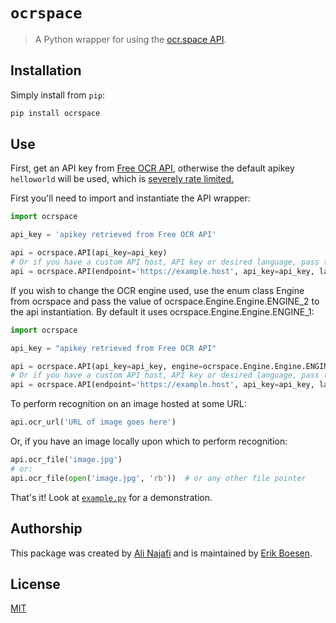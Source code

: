 # `ocrspace`

> A Python wrapper for using the [ocr.space API](https://ocr.space/ocrapi).

## Installation

Simply install from `pip`:

```sh
pip install ocrspace
```

## Use

First, get an API key from [Free OCR API](https://ocr.space/OCRAPI), otherwise the default apikey `helloworld` will be used, which is [severely rate limited.](https://ocr.space/faq#span12)

First you'll need to import and instantiate the API wrapper:

```python
import ocrspace

api_key = 'apikey retrieved from Free OCR API'

api = ocrspace.API(api_key=api_key)
# Or if you have a custom API host, API key or desired language, pass those:
api = ocrspace.API(endpoint='https://example.host', api_key=api_key, language=ocrspace.Language.Croatian)
```

If you wish to change the OCR engine used, use the enum class Engine from ocrspace and pass the value of ocrspace.Engine.Engine.ENGINE_2 to the api instantiation. By default it uses ocrspace.Engine.Engine.ENGINE_1:

```python
import ocrspace

api_key = "apikey retrieved from Free OCR API"

api = ocrspace.API(api_key=api_key, engine=ocrspace.Engine.Engine.ENGINE_2)
# Or if you have a custom API host, API key or desired language, pass those:
api = ocrspace.API(endpoint='https://example.host', api_key=api_key, language=ocrspace.Language.Croatian, engine=ocrspace.Engine.Engine.ENGINE_2)
```

To perform recognition on an image hosted at some URL:

```python
api.ocr_url('URL of image goes here')
```

Or, if you have an image locally upon which to perform recognition:

```python
api.ocr_file('image.jpg')
# or:
api.ocr_file(open('image.jpg', 'rb'))  # or any other file pointer
```

That's it! Look at [`example.py`](example.py) for a demonstration.

## Authorship

This package was created by [Ali Najafi](https://github.com/a4fr) and is maintained by [Erik Boesen](https://github.com/ErikBoesen).

## License

[MIT](LICENSE)
